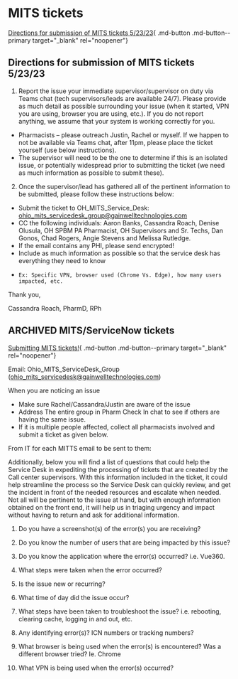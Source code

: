 # MITS tickets

[Directions for submission of MITS tickets 5/23/23](https://mygainwell-my.sharepoint.com/:u:/r/personal/christopher_nguyen_gainwelltechnologies_com/Documents/Evergreen/Emails/Directions%20for%20submission%20of%20MITS%20tickets%20.msg?csf=1&web=1&e=wSUz1u){ .md-button .md-button--primary target="_blank" rel="noopener"}

## Directions for submission of MITS tickets 5/23/23

1.	Report the issue your immediate supervisor/supervisor on duty via Teams chat (tech supervisors/leads are available 24/7). Please provide as much detail as possible surrounding your issue (when it started, VPN you are using, browser you are using, etc.). If you do not report anything, we assume that your system is working correctly for you.
- Pharmacists – please outreach Justin, Rachel or myself. If we happen to not be available via Teams chat, after 11pm, please place the ticket yourself (use below instructions).
- The supervisor will need to be the one to determine if this is an isolated issue, or potentially widespread prior to submitting the ticket (we need as much information as possible to submit these).

2.	Once the supervisor/lead has gathered all of the pertinent information to be submitted, please follow these instructions below:
-	Submit the ticket to OH_MITS_Service_Desk: ohio_mits_servicedesk_group@gainwelltechnologies.com
-	CC the following individuals: Aaron Banks, Cassandra Roach, Denise Olusula, OH SPBM PA Pharmacist, OH Supervisors and Sr. Techs, Dan Gonos, Chad Rogers, Angie Stevens and Melissa Rutledge.
-	If the email contains any PHI, please send encrypted!
-	Include as much information as possible so that the service desk has everything they need to know
   -	 Ex: Specific VPN, browser used (Chrome Vs. Edge), how many users impacted, etc. 

Thank you,

Cassandra Roach, PharmD, RPh




## ARCHIVED MITS/ServiceNow tickets

[Submitting MITS tickets!](https://mygainwell-my.sharepoint.com/:u:/r/personal/christopher_nguyen_gainwelltechnologies_com/Documents/Evergreen/Emails/Submitting%20MITTS%20tickets.msg?csf=1&web=1&e=j5gGwa){ .md-button .md-button--primary target="_blank" rel="noopener"}

Email: Ohio_MITS_ServiceDesk_Group (ohio_mits_servicedesk@gainwelltechnologies.com)

When you are noticing an issue

- Make sure Rachel/Cassandra/Justin are aware of the issue
- Address The entire group in Pharm Check In chat to see if others are having the same issue.
- If it is multiple people affected, collect all pharmacists involved and submit a ticket as given below.
 
From IT for each MITTS email to be sent to them:

Additionally, below you will find a list of questions that could help the Service Desk in expediting the processing of tickets that are created by the Call center supervisors.  With this information included in the ticket, it could help streamline the process so the Service Desk can quickly review, and get the incident in front of the needed resources and escalate when needed.  Not all will be pertinent to the issue at hand, but with enough information obtained on the front end, it will help us in triaging urgency and impact without having to return and ask for additional information. 
 
1. Do you have a screenshot(s) of the error(s) you are receiving?

2. Do you know the number of users that are being impacted by this issue?

3. Do you know the application where the error(s) occurred? i.e. Vue360.

4. What steps were taken when the error occurred?

5. Is the issue new or recurring?

6. What time of day did the issue occur? 

7. What steps have been taken to troubleshoot the issue?  i.e. rebooting, clearing cache, logging in and out, etc.

8. Any identifying error(s)? ICN numbers or tracking numbers?

9. What browser is being used when the error(s) is encountered? Was a different browser tried? Ie. Chrome

10. What VPN is being used when the error(s) occurred?
